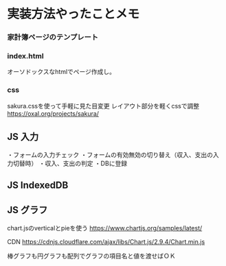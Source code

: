# 実装方法やったことメモ
### 家計簿ページのテンプレート
### index.html
オーソドックスなhtmlでページ作成し。
### css
sakura.cssを使って手軽に見た目変更
レイアウト部分を軽くcssで調整
https://oxal.org/projects/sakura/

## JS 入力
・フォームの入力チェック
・フォームの有効無効の切り替え（収入、支出の入力切替時）
・収入、支出の判定
・DBに登録

## JS IndexedDB


## JS グラフ
chart.jsのverticalとpieを使う
https://www.chartjs.org/samples/latest/

CDN
https://cdnjs.cloudflare.com/ajax/libs/Chart.js/2.9.4/Chart.min.js

棒グラフも円グラフも配列でグラフの項目名と値を渡せばＯＫ
